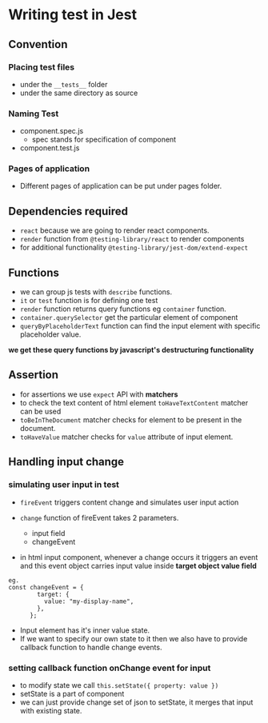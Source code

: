 # Writing test in Jest

## Convention

### Placing test files

- under the `__tests__` folder
- under the same directory as source

### Naming Test

- component.spec.js
  - spec stands for specification of component
- component.test.js

### Pages of application

- Different pages of application can be put under pages folder.

## Dependencies required

- `react` because we are going to render react components.
- `render` function from `@testing-library/react` to render components
- for additional functionality `@testing-library/jest-dom/extend-expect`

## Functions

- we can group js tests with `describe` functions.
- `it` or `test` function is for defining one test
- `render` function returns query functions eg `container` function.
- `container.querySelector` get the particular element of component
- `queryByPlaceholderText` function can find the input element with specific placeholder value.

**we get these query functions by javascript's destructuring functionality**

## Assertion

- for assertions we use `expect` API with **matchers**
- to check the text content of html element `toHaveTextContent` matcher can be used
- `toBeInTheDocument` matcher checks for element to be present in the document.
- `toHaveValue` matcher checks for `value` attribute of input element.

## Handling input change

### simulating user input in test

- `fireEvent` triggers content change and simulates user input action
- `change` function of fireEvent takes 2 parameters.

  - input field
  - changeEvent

- in html input component, whenever a change occurs it triggers an event and this event object carries input value inside **target object value field**

```
eg.
const changeEvent = {
        target: {
          value: "my-display-name",
        },
      };
```

- Input element has it's inner value state.
- If we want to specify our own state to it then we also have to provide callback function to handle change events.

### setting callback function onChange event for input

- to modify state we call `this.setState({ property: value })`
- setState is a part of component
- we can just provide change set of json to setState, it merges that input with existing state.
